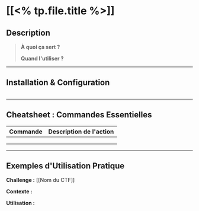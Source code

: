 ﻿---
tags:
  - outil/
related_tools: []
creation_date: <% tp.date.now("YYYY-MM-DD") %>
---
# [[<% tp.file.title %>]]

##  Description
> **À quoi ça sert ?** 
> 
> **Quand l'utiliser ?** 

---

##  Installation & Configuration
```bash

```

---

##  Cheatsheet : Commandes Essentielles

| Commande | Description de l'action |
| -------- | ----------------------- |
|          |                         |
|          |                         |
|          |                         |

---

##  Exemples d'Utilisation Pratique

**Challenge :** [[Nom du CTF]]

**Contexte :**

**Utilisation :**
```bash

```
